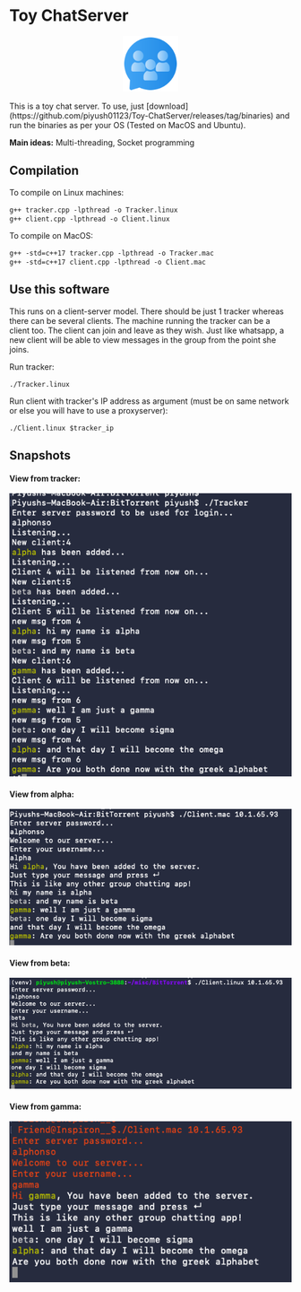 
# Toy ChatServer
<p align="center">
<img src="images/groupchat.png" width="100" >
</p>
This is a toy chat server. To use, just [download](https://github.com/piyush01123/Toy-ChatServer/releases/tag/binaries) and run the binaries as per your OS (Tested on MacOS and Ubuntu).

**Main ideas:** Multi-threading, Socket programming


## Compilation

To compile on Linux machines:
```
g++ tracker.cpp -lpthread -o Tracker.linux
g++ client.cpp -lpthread -o Client.linux
```

To compile on MacOS:
```
g++ -std=c++17 tracker.cpp -lpthread -o Tracker.mac
g++ -std=c++17 client.cpp -lpthread -o Client.mac
```

## Use this software
This runs on a client-server model. There should be just 1 tracker whereas there can be several clients. The machine running the tracker can be a client too. The client can join and leave as they wish. Just like whatsapp, a new client will be able to view messages in the group from the point she joins.

Run tracker:
```
./Tracker.linux
```

Run client with tracker's IP address as argument (must be on same network or else you will have to use a proxyserver):
```
./Client.linux $tracker_ip
```

## Snapshots
#### View from tracker:

<img src="images/tracker.png" >

#### View from alpha:

<img src="images/alpha.png" >

#### View from beta:

<img src="images/beta.png" >

#### View from gamma:

<img src="images/gamma.png" >
